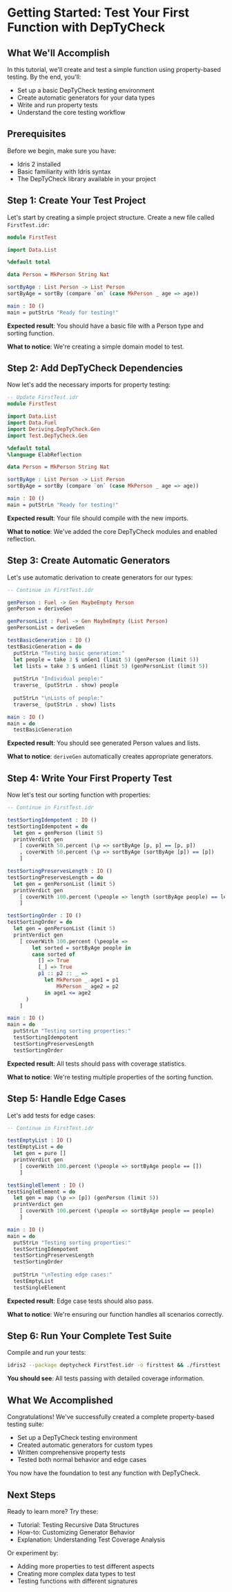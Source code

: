 # Getting Started: Test Your First Function with DepTyCheck

## What We'll Accomplish
In this tutorial, we'll create and test a simple function using property-based testing. By the end, you'll:
- Set up a basic DepTyCheck testing environment
- Create automatic generators for your data types
- Write and run property tests
- Understand the core testing workflow

## Prerequisites
Before we begin, make sure you have:
- Idris 2 installed
- Basic familiarity with Idris syntax
- The DepTyCheck library available in your project

## Step 1: Create Your Test Project

Let's start by creating a simple project structure. Create a new file called `FirstTest.idr`:

```idris
module FirstTest

import Data.List

%default total

data Person = MkPerson String Nat

sortByAge : List Person -> List Person
sortByAge = sortBy (compare `on` (case MkPerson _ age => age))

main : IO ()
main = putStrLn "Ready for testing!"
```

**Expected result**: You should have a basic file with a Person type and sorting function.

**What to notice**: We're creating a simple domain model to test.

## Step 2: Add DepTyCheck Dependencies

Now let's add the necessary imports for property testing:

```idris
-- Update FirstTest.idr
module FirstTest

import Data.List
import Data.Fuel
import Deriving.DepTyCheck.Gen
import Test.DepTyCheck.Gen

%default total
%language ElabReflection

data Person = MkPerson String Nat

sortByAge : List Person -> List Person
sortByAge = sortBy (compare `on` (case MkPerson _ age => age))

main : IO ()
main = putStrLn "Ready for testing!"
```

**Expected result**: Your file should compile with the new imports.

**What to notice**: We've added the core DepTyCheck modules and enabled reflection.

## Step 3: Create Automatic Generators

Let's use automatic derivation to create generators for our types:

```idris
-- Continue in FirstTest.idr

genPerson : Fuel -> Gen MaybeEmpty Person
genPerson = deriveGen

genPersonList : Fuel -> Gen MaybeEmpty (List Person)
genPersonList = deriveGen

testBasicGeneration : IO ()
testBasicGeneration = do
  putStrLn "Testing basic generation:"
  let people = take 3 $ unGen1 (limit 5) (genPerson (limit 5))
  let lists = take 3 $ unGen1 (limit 5) (genPersonList (limit 5))
  
  putStrLn "Individual people:"
  traverse_ (putStrLn . show) people
  
  putStrLn "\nLists of people:"
  traverse_ (putStrLn . show) lists

main : IO ()
main = do
  testBasicGeneration
```

**Expected result**: You should see generated Person values and lists.

**What to notice**: `deriveGen` automatically creates appropriate generators.

## Step 4: Write Your First Property Test

Now let's test our sorting function with properties:

```idris
-- Continue in FirstTest.idr

testSortingIdempotent : IO ()
testSortingIdempotent = do
  let gen = genPerson (limit 5)
  printVerdict gen
    [ coverWith 50.percent (\p => sortByAge [p, p] == [p, p])
    , coverWith 50.percent (\p => sortByAge (sortByAge [p]) == [p])
    ]

testSortingPreservesLength : IO ()
testSortingPreservesLength = do
  let gen = genPersonList (limit 5)
  printVerdict gen
    [ coverWith 100.percent (\people => length (sortByAge people) == length people)
    ]

testSortingOrder : IO ()
testSortingOrder = do
  let gen = genPersonList (limit 5)
  printVerdict gen
    [ coverWith 100.percent (\people => 
        let sorted = sortByAge people in
        case sorted of
          [] => True
          [_] => True
          p1 :: p2 :: _ => 
            let MkPerson _ age1 = p1
                MkPerson _ age2 = p2
            in age1 <= age2
      )
    ]

main : IO ()
main = do
  putStrLn "Testing sorting properties:"
  testSortingIdempotent
  testSortingPreservesLength
  testSortingOrder
```

**Expected result**: All tests should pass with coverage statistics.

**What to notice**: We're testing multiple properties of the sorting function.

## Step 5: Handle Edge Cases

Let's add tests for edge cases:

```idris
-- Continue in FirstTest.idr

testEmptyList : IO ()
testEmptyList = do
  let gen = pure []
  printVerdict gen
    [ coverWith 100.percent (\people => sortByAge people == [])
    ]

testSingleElement : IO ()
testSingleElement = do
  let gen = map (\p => [p]) (genPerson (limit 5))
  printVerdict gen
    [ coverWith 100.percent (\people => sortByAge people == people)
    ]

main : IO ()
main = do
  putStrLn "Testing sorting properties:"
  testSortingIdempotent
  testSortingPreservesLength
  testSortingOrder
  
  putStrLn "\nTesting edge cases:"
  testEmptyList
  testSingleElement
```

**Expected result**: Edge case tests should also pass.

**What to notice**: We're ensuring our function handles all scenarios correctly.

## Step 6: Run Your Complete Test Suite

Compile and run your tests:

```bash
idris2 --package deptycheck FirstTest.idr -o firsttest && ./firsttest
```

**You should see**: All tests passing with detailed coverage information.

## What We Accomplished

Congratulations! We've successfully created a complete property-based testing suite:
- Set up a DepTyCheck testing environment
- Created automatic generators for custom types
- Written comprehensive property tests
- Tested both normal behavior and edge cases

You now have the foundation to test any function with DepTyCheck.

## Next Steps

Ready to learn more? Try these:
- Tutorial: Testing Recursive Data Structures
- How-to: Customizing Generator Behavior
- Explanation: Understanding Test Coverage Analysis

Or experiment by:
- Adding more properties to test different aspects
- Creating more complex data types to test
- Testing functions with different signatures